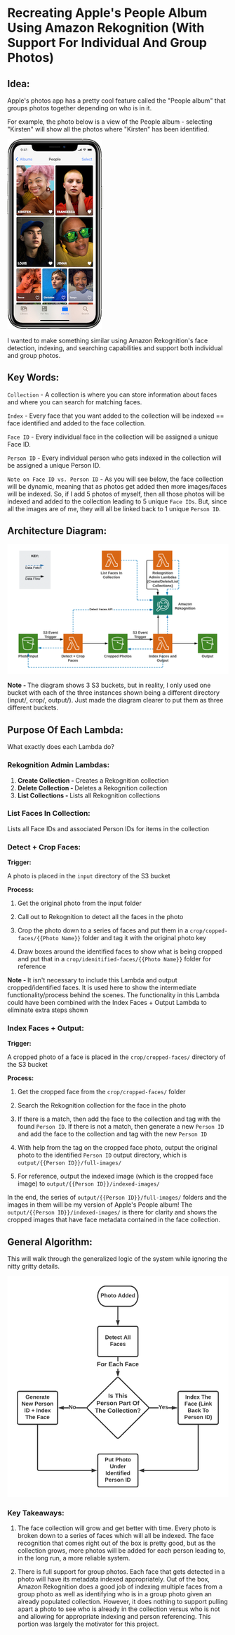 # Recreating Apple's People Album Using Amazon Rekognition (With Support For Individual And Group Photos)

## Idea:

Apple's photos app has a pretty cool feature called the "People album" that groups photos together depending on who is in it.

For example, the photo below is a view of the People album - selecting "Kirsten" will show all the photos where
"Kirsten" has been identified.

![iPhone People Album](./photos/readMe/peopleAlbum.png)

I wanted to make something similar using Amazon Rekognition's face detection, indexing, and searching capabilities and support both
individual and group photos.

## Key Words:
`Collection` - A collection is where you can store information about faces and where you can search for matching faces.

`Index` - Every face that you want added to the collection will be indexed == face identified and added to the face collection.

`Face ID` - Every individual face in the collection will be assigned a unique Face ID.

`Person ID` - Every individual person who gets indexed in the collection will be assigned a unique Person ID.

`Note on Face ID vs. Person ID` - As you will see below, the face collection will be dynamic, meaning that as photos get added
then more images/faces will be indexed. So, if I add 5 photos of myself, then all those photos will
be indexed and added to the collection leading to 5 unique `Face IDs`. But, since all the images are of me, they will all be linked
back to 1 unique `Person ID`.

## Architecture Diagram:

![Architecture Diagram](./photos/readMe/architectureDiagram.png)

<b> Note - </b> The diagram shows 3 S3 buckets, but in reality, I only used one bucket with each of the
three instances shown being a different directory (input/, crop/, output/). Just made the diagram clearer
to put them as three different buckets.

## Purpose Of Each Lambda:

What exactly does each Lambda do?
### Rekognition Admin Lambdas:
1. <b> Create Collection - </b> Creates a Rekognition collection
2. <b> Delete Collection - </b> Deletes a Rekognition collection
3. <b> List Collections - </b> Lists all Rekognition collections

### List Faces In Collection:
Lists all Face IDs and associated Person IDs for items in the collection

### Detect + Crop Faces:
<b> Trigger: </b>

A photo is placed in the `input` directory of the S3 bucket <br>

<b> Process:</b>

1. Get the original photo from the input folder

2. Call out to Rekognition to detect all the faces in the photo

3. Crop the photo down to a series of faces and put them in a `crop/copped-faces/{{Photo Name}}` folder and tag it with the original photo key
4. Draw boxes around the identified faces to show what is being cropped and put that in a `crop/idenitified-faces/{{Photo Name}}` folder for reference

<b> Note - </b> It isn't necessary to include this Lambda and output cropped/identified faces. It is used here to show the intermediate
functionality/process behind the scenes. The functionality in this Lambda could have been combined with the Index Faces + Output Lambda to eliminate extra
steps shown

### Index Faces + Output:
<b> Trigger: </b>

A cropped photo of a face is placed in the `crop/cropped-faces/` directory of the S3 bucket <br>

<b> Process: </b>

1. Get the cropped face from the `crop/cropped-faces/` folder

2. Search the Rekognition collection for the face in the photo

3. If there is a match, then add the face to the collection and tag with the found `Person ID`. If there is not a match, then
generate a new `Person ID` and add the face to the collection and tag with the new `Person ID`
   
4. With help from the tag on the cropped face photo, output the original photo to the identified `Person ID` output directory, which is `output/{{Person ID}}/full-images/`
   
5. For reference, output the indexed image (which is the cropped face image) to `output/{{Person ID}}/indexed-images/`

In the end, the series of `output/{{Person ID}}/full-images/` folders and the images in them will be my version of Apple's People album! 
The `output/{{Person ID}}/indexed-images/` is there for clarity and shows the cropped images that have face metadata contained in the face collection.

## General Algorithm:
This will walk through the generalized logic of the system while ignoring the nitty gritty details.

![Flowchart](./photos/readMe/flowchart.png)

### Key Takeaways:
1. The face collection will grow and get better with time. Every photo is broken down to a series of faces which 
   will all be indexed. The face recognition that comes right out of the box is pretty good, but as the collection grows, more photos will be added
   for each person leading to, in the long run, a more reliable system.
   
2. There is full support for group photos. Each face that gets detected in a photo will have its metadata indexed appropriately. Out of the box, 
   Amazon Rekognition does a good job of indexing multiple faces from a group photo as well as identifying who is in a group photo given an already populated collection.
   However, it does nothing to support pulling apart a photo to see who is already in the collection versus who is not and allowing for appropriate indexing and person referencing.
   This portion was largely the motivator for this project.

